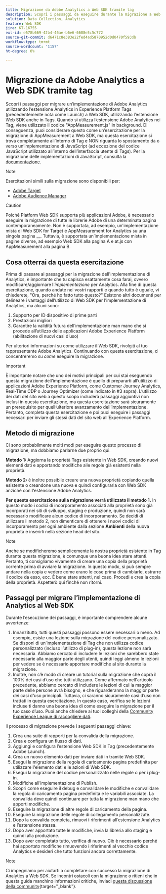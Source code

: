 ```yaml
---
title: Migrazione da Adobe Analytics a Web SDK tramite tag
description: Scopri i passaggi da eseguire durante la migrazione a Web SDK e le decisioni da prendere lungo il percorso.
solution: Data Collection, Analytics
feature: Web SDK
jira: KT-16755
exl-id: e578b669-42b4-46ae-b6e6-6688e5c5c772
source-git-commit: d6471c8e383e22fed4ad5870952d0d0470f593db
workflow-type: tm+mt
source-wordcount: '1157'
ht-degree: 0%

---
```


# Migrazione da Adobe Analytics a Web SDK tramite tag

Scopri i passaggi per migrare un’implementazione di Adobe Analytics utilizzando l’estensione Analytics in Experience Platform Tags (precedentemente nota come Launch) a Web SDK, utilizzando l’estensione Web SDK anche in Tags. Quando si utilizza l’estensione Adobe Analytics nei Tag, viene utilizzato il codice &quot;AppMeasurement.js&quot; in background. Di conseguenza, puoi considerare questo come un’esercitazione per la migrazione di AppMeasurement a Web SDK, ma questa esercitazione si trova completamente all’interno di Tag e NON riguarda lo spostamento da o verso un’implementazione di JavaScript (ad eccezione del codice JavaScript utilizzato all’interno dell’interfaccia utente di Tags). Per la migrazione delle implementazioni di JavaScript, consulta la [documentazione](https://experienceleague.adobe.com/it/docs/analytics/implementation/aep-edge/web-sdk/appmeasurement-to-web-sdk).

>[!NOTE]
>
>Esercitazioni simili sulla migrazione sono disponibili per:
>
> * [Adobe Target](../tutorial-migrate-target-websdk/introduction.md)
> * [Adobe Audience Manager](https://experienceleague.adobe.com/it/docs/audience-manager/user-guide/migrate-to-web-sdk/appmeasurement-to-web-sdk)

>[!CAUTION]
>
> Poiché Platform Web SDK supporta più applicazioni Adobe, è necessario eseguire la migrazione di tutte le librerie Adobe di una determinata pagina contemporaneamente. Non è supportata, ad esempio, un&#39;implementazione mista di Web SDK for Target e AppMeasurement for Analytics su una singola pagina __. Tuttavia, è supportata un’implementazione mista in pagine diverse, ad esempio Web SDK alla pagina A e at.js con AppMeasurement alla pagina B.

## Cosa otterrai da questa esercitazione

Prima di passare ai passaggi per la migrazione dell&#39;implementazione di Analytics, è importante che tu capisca esattamente cosa farai, ovvero modificare/aggiornare l&#39;_implementazione_ per Analytics. Alla fine di questa esercitazione, quando andate nei vostri rapporti e quando tutto è uguale, vi chiederete, &quot;Ora, perché ho fatto tutto questo?&quot; Esistono altri documenti per delineare i vantaggi dell’utilizzo di Web SDK per l’implementazione di Analytics, ma alcuni sono:

1. Supporto per ID dispositivo di prime parti
1. Prestazioni migliori
1. Garantire la validità futura dell’implementazione man mano che si procede all’utilizzo delle applicazioni Adobe Experience Platform (abilitazione di nuovi casi d’uso)

Per ulteriori informazioni su come utilizzare il Web SDK, rivolgiti al tuo rappresentante Adobe Analytics. Continuando con questa esercitazione, ci concentreremo su _come_ eseguire la migrazione.

>[!IMPORTANT]
>
>È importante notare che uno dei motivi principali per cui stai eseguendo questa migrazione dell’implementazione è quello di prepararti all’utilizzo di applicazioni Adobe Experience Platform, come Customer Journey Analytics, Real-Time CDP o Journey Optimizer (come indicato in #3 sopra). L’utilizzo dei dati del sito web a questo scopo includerà passaggi aggiuntivi non inclusi in questa esercitazione, ma questa esercitazione sarà sicuramente un prerequisito per quell’ulteriore avanzamento dell’implementazione. Pertanto, completa questa esercitazione e poi puoi eseguire i passaggi necessari per inviare gli stessi dati del sito web all’Experience Platform.

## Metodo di migrazione

Ci sono probabilmente molti modi per eseguire questo processo di migrazione, ma dobbiamo parlarne due proprio qui:

**Metodo 1:** Aggiorna la proprietà Tags esistente in Web SDK, creando nuovi elementi dati e apportando modifiche alle regole già esistenti nella proprietà.

**Metodo 2:** è inoltre possibile creare una nuova proprietà copiando quella esistente o creandone una nuova e quindi configurarla con Web SDK anziché con l&#39;estensione Adobe Analytics.

**Per questa esercitazione sulla migrazione verrà utilizzato il metodo 1.** In questo modo i codici di incorporamento associati alla proprietà sono già incorporati nei siti di sviluppo, staging e produzione, quindi non sarà necessario modificare alcun codice di incorporamento. Se decidi di utilizzare il metodo 2, non dimenticare di ottenere i nuovi codici di incorporamento per ogni ambiente dalla sezione **Ambienti** della nuova proprietà e inserirli nella sezione head del sito.

>[!NOTE]
>
>Anche se modificheremo semplicemente la nostra proprietà esistente in Tag durante questa migrazione, è comunque una buona idea stare attenti. Pertanto, ti consigliamo vivamente di creare una copia della proprietà corrente prima di avviare la migrazione. In questo modo, si può sempre andare nella copia e vedere come erano le cose prima di cambiarle, estrarre il codice da esso, ecc.
>È bene stare attenti, nel caso. Procedi e crea la copia della proprietà. Aspetterò qui finché non ritorni.

## Passaggi per migrare l’implementazione di Analytics al Web SDK

Durante l’esecuzione dei passaggi, è importante comprendere alcune avvertenze:

1. Innanzitutto, tutti questi passaggi possono essere necessari o meno. Ad esempio, esiste una lezione sulla migrazione del codice personalizzato. Se disponi di un’implementazione di Tag che non utilizza codice personalizzato (incluso l’utilizzo di plug-in), questa lezione non sarà necessaria. Abbiamo cercato di includere le lezioni che sarebbero state necessarie alla maggior parte degli utenti, quindi leggi almeno le lezioni per vedere se è necessario apportare modifiche al sito durante la migrazione.
1. Inoltre, non c’è modo di creare un tutorial sulla migrazione che copra il 100% dei casi d’uso che tutti utilizzano. Come affermato nell&#39;articolo precedente, abbiamo cercato di includere le lezioni di cui la maggior parte delle persone avrà bisogno, e che riguarderanno la maggior parte dei casi d&#39;uso principali. Tuttavia, ci saranno sicuramente casi d’uso non trattati in questa esercitazione. In questo caso, verifica se le lezioni incluse ti danno una buona idea di come eseguire la migrazione per il tuo caso d’uso. Puoi anche chiedere ai tuoi colleghi della [Community Experience League di raccogliere dati](https://experienceleaguecommunities.adobe.com/t5/adobe-experience-platform-data/ct-p/adobe-launch-community).

Il processo di migrazione prevede i seguenti passaggi chiave:

1. Crea una suite di rapporti per la convalida della migrazione.
1. Crea e configura un flusso di dati.
1. Aggiungi e configura l’estensione Web SDK in Tag (precedentemente Adobe Launch).
1. Crea un nuovo elemento dati per inviare dati in tramite Web SDK.
1. Esegui la migrazione della regola di caricamento pagina predefinita per utilizzare l&#39;elemento dati e le azioni di Web SDK.
1. Esegui la migrazione del codice personalizzato nelle regole o per i plug-in.
1. Modifiche all’implementazione di Publish.
1. Scopri come eseguire il debug e convalidare le modifiche e convalidare la regola di caricamento pagina predefinita e le variabili associate. La convalida deve quindi continuare per tutta la migrazione man mano che apporti modifiche.
1. Eseguire la migrazione di altre regole di caricamento della pagina.
1. Eseguire la migrazione delle regole di collegamento personalizzate.
1. Dopo la convalida completa, rimuovi i riferimenti all’estensione Analytics e l’estensione stessa.
1. Dopo aver apportato tutte le modifiche, invia la libreria allo staging e quindi alla produzione.
1. Dopo aver completato tutto, verifica di nuovo. Ciò è necessario perché hai apportato modifiche rimuovendo i riferimenti al vecchio codice Analytics e desideri che tutto funzioni ancora correttamente.

>[!NOTE]
>
>Ci impegniamo per aiutarti a completare con successo la migrazione di Analytics a Web SDK. Se incontri ostacoli con la migrazione o ritieni che in questa guida manchino informazioni critiche, inviaci [questa discussione della community](https://experienceleaguecommunities.adobe.com/t5/adobe-experience-platform-data/tutorial-discussion-migrate-adobe-analytics-to-web-sdk-using/m-p/732308#M604){target="_blank"}.

